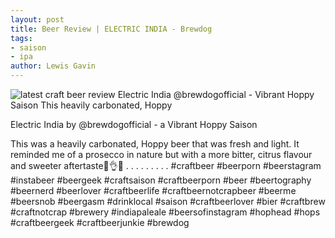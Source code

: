 ```yaml
---
layout: post
title: Beer Review | ELECTRIC INDIA - Brewdog
tags:
- saison
- ipa
author: Lewis Gavin
---
```


![latest craft beer review Electric India @brewdogofficial - Vibrant Hoppy Saison This heavily carbonated, Hoppy](https://instagram.fman1-1.fna.fbcdn.net/vp/49dbca661ab163a5ee423397c6241fcc/5C6A2F99/t51.2885-15/sh0.08/e35/p750x750/44235963_781688582162427_3987719105291523564_n.jpg?ig_cache_key=MTkwMDc5ODY0NjEyODA1MjIyOQ%3D%3D.2)

Electric India by @brewdogofficial - a Vibrant Hoppy Saison

This was a heavily carbonated, Hoppy beer that was fresh and light. It reminded me of a prosecco in nature but with a more bitter, citrus flavour and sweeter aftertaste🙌👌🍻
.
.
.
.
.
.
.
.
.
#craftbeer #beerporn #beerstagram #instabeer #beergeek #craftsaison #craftbeerporn #beer #beertography #beernerd #beerlover #craftbeerlife #craftbeernotcrapbeer #beerme #beersnob #beergasm #drinklocal #saison #craftbeerlover #bier #craftbrew #craftnotcrap #brewery #indiapaleale #beersofinstagram #hophead #hops #craftbeergeek #craftbeerjunkie #brewdog